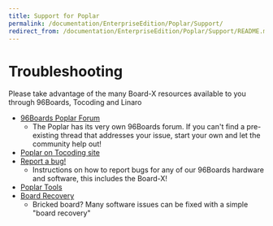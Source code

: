 ```yaml
---
title: Support for Poplar
permalink: /documentation/EnterpriseEdition/Poplar/Support/
redirect_from: /documentation/EnterpriseEdition/Poplar/Support/README.md/
---
```

# Troubleshooting

Please take advantage of the many Board-X resources available to you through 96Boards, Tocoding and Linaro

- [96Boards Poplar Forum](https://discuss.96boards.org/c/products/poplar)
   - The Poplar has its very own 96Boards forum. If you can't find a pre-existing thread that addresses your issue, start your own and let the community help out!
- [Poplar on Tocoding site](http://en.tocoding.com/index.php/96boards-poplar/)
- [Report a bug!](../../../Report_a_bug.md)
   - Instructions on how to report bugs for any of our 96Boards hardware and software, this includes the Board-X!
- [Poplar Tools](https://github.com/Linaro/poplar-tools)
- [Board Recovery](https://github.com/Linaro/poplar-tools/blob/latest/build_instructions.md)
   - Bricked board? Many software issues can be fixed with a simple "board recovery"
